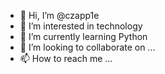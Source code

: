 - 👋 Hi, I’m @czapp1e
- 👀 I’m interested in technology
- 🌱 I’m currently learning Python
- 💞️ I’m looking to collaborate on ...
- 📫 How to reach me ...

<!---
czapp1e/czapp1e is a ✨ special ✨ repository because its `README.md` (this file) appears on your GitHub profile.
You can click the Preview link to take a look at your changes.
--->
